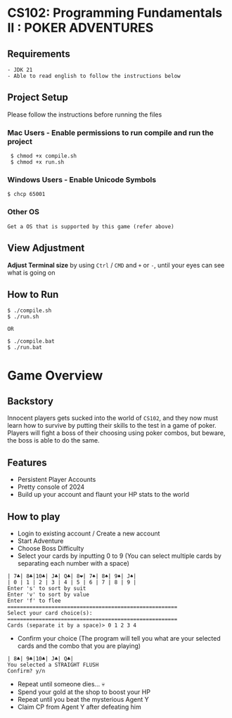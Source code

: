 # CS102: Programming Fundamentals II : POKER ADVENTURES 

## Requirements
```
- JDK 21
- Able to read english to follow the instructions below 
```

## Project Setup
Please follow the instructions before running the files


### Mac Users - Enable permissions to run compile and run the project
```
 $ chmod +x compile.sh
 $ chmod +x run.sh
```

### Windows Users - Enable Unicode Symbols
```
$ chcp 65001
```

### Other OS
```
Get a OS that is supported by this game (refer above)
```

## View Adjustment
<b>Adjust Terminal size</b> by using `Ctrl` / `CMD` and `+` or `-`, until your eyes can see what is going on

## How to Run
```
$ ./compile.sh
$ ./run.sh

OR 

$ ./compile.bat 
$ ./run.bat

```
# Game Overview

## Backstory
Innocent players gets sucked into the world of `CS102`, and they now must learn how to survive by putting their skills to the test in a game of poker. Players will fight a boss of their choosing using poker combos, but beware, the boss is able to do the same.

## Features
* Persistent Player Accounts 
* Pretty console of 2024
* Build up your account and flaunt your HP stats to the world

## How to play
 + Login to existing account / Create a new account
 + Start Adventure
 + Choose Boss Difficulty
 + Select your cards by inputting 0 to 9 (You can select multiple cards by separating each number with a space)

 ```
| 7♣| 8♣|10♣| J♣| Q♣| 8❤| 7♠| 8♠| 9♠| J♠|
| 0 | 1 | 2 | 3 | 4 | 5 | 6 | 7 | 8 | 9 |
Enter 's' to sort by suit
Enter 'v' to sort by value
Enter 'f' to flee
======================================================
Select your card choice(s): 
======================================================
Cards (separate it by a space)> 0 1 2 3 4
 ```
 + Confirm your choice (The program will tell you what are your selected cards and the combo that you are playing)
 ```
| 8♣| 9♣|10♣| J♣| Q♣|
You selected a STRAIGHT FLUSH
Confirm? y/n
 ```
 + Repeat until someone dies... 💀
 + Spend your gold at the shop to boost your HP
 + Repeat until you beat the mysterious Agent Y
 + Claim CP from Agent Y after defeating him


